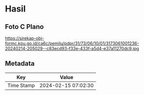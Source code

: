 # Hasil

## Foto C Plano

https://sirekap-obj-formc.kpu.go.id/ca6c/pemilu/pdpr/31/73/06/10/01/3173061001236-20240214-205029--c83ecd93-f33e-433f-a5d4-e37a11270dc9.jpg


## Metadata

| Key        | Value               |
| ---------- | ------------------- |
| Time Stamp | 2024-02-15 07:02:30 |



